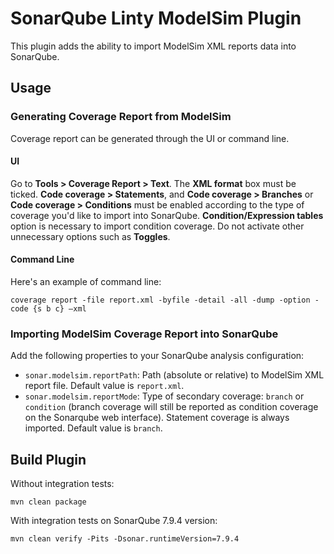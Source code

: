 # SonarQube Linty ModelSim Plugin

This plugin adds the ability to import ModelSim XML reports data into SonarQube.

## Usage

### Generating Coverage Report from ModelSim
Coverage report can be generated through the UI or command line.

#### UI
Go to **Tools > Coverage Report > Text**. The **XML format** box must be ticked.
**Code coverage > Statements**, and **Code coverage > Branches** or **Code coverage > Conditions** must be enabled
according to the type of coverage you'd like to import into SonarQube. **Condition/Expression tables** option is necessary
to import condition coverage. Do not activate other unnecessary options such as **Toggles**.

#### Command Line
Here's an example of command line:
```
coverage report -file report.xml -byfile -detail -all -dump -option -code {s b c} –xml
```

### Importing ModelSim Coverage Report into SonarQube
Add the following properties to your SonarQube analysis configuration:
* `sonar.modelsim.reportPath`: Path (absolute or relative) to ModelSim XML report file. Default value is `report.xml`.
* `sonar.modelsim.reportMode`: Type of secondary coverage: `branch` or `condition` (branch coverage will still be 
reported as condition coverage on the Sonarqube web interface). Statement coverage is always imported.
Default value is `branch`.


## Build Plugin

Without integration tests:
```
mvn clean package
```

With integration tests on SonarQube 7.9.4 version:
```
mvn clean verify -Pits -Dsonar.runtimeVersion=7.9.4
```
